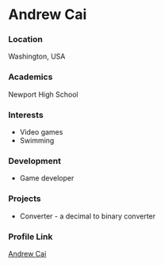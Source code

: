 # Andrew Cai

### Location

Washington, USA

### Academics

Newport High School

### Interests

- Video games
- Swimming

### Development

- Game developer

### Projects

- Converter - a decimal to binary converter

### Profile Link

[Andrew Cai](https://github.com/ChickenNoogit)
